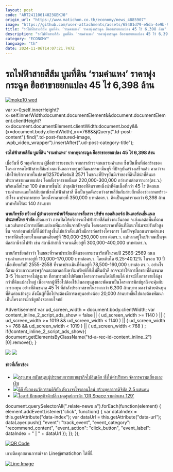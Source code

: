 ```yaml
---
layout: post
code: "ART24110614023GEKJ0"
origin_url: "https://www.matichon.co.th/economy/news_4885907"
image: "https://github.com/user-attachments/assets/65401d79-e5da-4e9b-9b21-a0e09377a145"
title: "รถไฟฟ้าสายสีส้ม บูมที่ดิน ‘รามคำแหง’ ราคาพุ่งกระฉูด ฮือฮาขายยกแปลง 45 ไร่ 6,398 ล้าน"
description: "รถไฟฟ้าสายสีส้ม บูมที่ดิน 'รามคำแหง' ราคาพุ่งกระฉูด ฮือฮาขายยกแปลง 45 ไร่ 6,398 ล้าน"
category: "ECONOMY"
language: "th"
date: 2024-11-06T14:07:21.747Z
---
```


# รถไฟฟ้าสายสีส้ม บูมที่ดิน ‘รามคำแหง’ ราคาพุ่งกระฉูด ฮือฮาขายยกแปลง 45 ไร่ 6,398 ล้าน

[![](https://www.matichon.co.th/wp-content/uploads/2024/11/mokp10-wed.jpg "mokp10 wed")](https://www.matichon.co.th/wp-content/uploads/2024/11/mokp10-wed.jpg)

var x=0;self.innerHeight?x=self.innerWidth:document.documentElement&&document.documentElement.clientHeight?x=document.documentElement.clientWidth:document.body&&(x=document.body.clientWidth),x<=768&&jQuery(".td-post-content").find(".td-post-featured-image, .wpb\_video\_wrapper").insertAfter(".ud-post-category-title");

**รถไฟฟ้าสายสีส้ม บูมที่ดิน ‘รามคำแหง’ ราคาพุ่งกระฉูด ฮือฮาขายยกแปลง 45 ไร่ 6,398 ล้าน**

เมื่อวันที่ 6 พฤศจิกายน ผู้สื่อข่าวรายงานว่า จากการสำรวจถนนรามคำแหง ซึ่งเป็นพื้นที่ก่อสร้างของโครงการรถไฟฟ้าสายสีส้มช่วงตะวันออกจากศูนย์วัฒนธรรม-มีนบุรี ที่ปัจจุบันสร้างเสร็จแล้ว คาดว่าจะเปิดให้บริการภายในปลายปี2570หรือต้นปี 2571 ในขณะที่ปัจจุบันมีเจ้าของที่ดินได้นำที่ดินมาประกาศขายหลายแปลง โดยตั้งราคาขายตั้งแต่ 220,000-300,000 กว่าบาทต่อตารางวา(ตร.ว.) หรือเฉลี่ยไร่ละ 100 ล้านบาทขึ้นไป ล่าสุดมีเจ้าของที่ดินรายหนึ่งนำที่ดินเนื้อที่กว่า 45 ไร่ ติดถนนรามคำแหงและใกล้กับสถานีรถไฟฟ้าลำสาสี ซึ่งเป็นจุดตัดระหว่างสายสีส้มกับสายสีเหลืองช่วงลาดพร้าว-สำโรง มาประกาศขาย โดยตั้งราคาขายที่ 350,000 บาทต่อตร.ว. คิดเป็นมูลค่ารวมกว่า 6,398 ล้านบาทหรือไร่ละ 140 ล้านบาท

**นายภัทรชัย ทวีวงศ์ ผู้อำนวยการฝ่ายวิจัยและการสื่อสาร บริษัท คอลลิเออร์ส อินเตอร์เนชั่นแนล ประเทศไทย จำกัด** เปิดเผยว่า การเปิดให้บริการรถไฟฟ้าสายสีส้มช่วงตะวันออก จะส่งผลต่อพื้นที่ตามแนวเส้นทางมีการเปลี่ยนแปลงเพิ่มมากขึ้นจากปัจจุบัน โดยเฉพาะราคาที่ดินที่มีแนวโน้มจะปรับตัวสูงขึ้น จากก่อนหน้านี้ที่ได้ปรับสูงขึ้นไปแล้วตั้งแต่เริ่มมีการก่อสร้างโครงการ โดยปัจจุบันถนนรามคำแหงราคาที่ดินซื้อขายในตลาดเฉลี่ยอยู่ที่ 150,000-250,000 บาท ต่อตร.ว. แต่หากอยู่ในบริเวณเป็นจุดตัดสถานีรถไฟฟ้า เช่น สถานีลำสาลี ราคาเฉลี่ยอยู่ที่ 300,000-400,000 บาทต่อตร.ว.

นายภัทรชัยกล่าวว่า ในขณะที่ราคาประเมินที่ดินของกรมธนารักษ์ในรอบปี 2566-2569 ถนนรามคำแหงราคาอยู่ที่ 110,000-170,000 บาทต่อตร.ว. โดยเติบโต 6.25-40.12% ในรอบ 10 ปี เมื่อเทียบกับปี 2555-2558 ที่ราคาประเมินที่ดินอยู่ที่ 78,500-160,000 บาทต่อ ตร.ว. อย่างไรก็ตาม ด้วยภาวะเศรษฐกิจและตลาดอสังหาริมทรัพย์ที่ยังไม่ฟื้นตัวดี อาจจะทำให้การซื้อขายที่ดินขนาด 3-5 ไร่และราคาไม่สูงมาก ที่สามารถนำไปพัฒนาโครงการคอนโดมิเนียมได้ น่าจะมีโอกาสขายได้สูงกว่าที่ดินแปลงใหญ่ เนื่องจากผู้ที่ซื้อไปต้องใช้เงินลงทุนสูงและพัฒนาเป็นโครงการมิกซ์ยูสถึงจะคุ้มกับการลงทุน อย่างที่ดินขนาด 45 ไร่ ที่กำลังประกาศขายในราคากว่า 6,300 ล้านบาท มองว่าด้วยต้นทุนที่ดินค่อนข้างสูง ดังนั้นผู้ที่ซื้อไปจะต้องมีการลงทุนอย่างน้อย 20,000 ล้านบาทขึ้นไปและต้องพัฒนาเป็นโครงการมิกซ์ยูสถึงจะตอบโจทย์

Advertisement var ud\_screen\_width = document.body.clientWidth; var content\_inline\_2\_script\_ads\_show = false || ( ud\_screen\_width >= 1140 ) || ( ud\_screen\_width >= 1019 && ud\_screen\_width < 1140 ) || ( ud\_screen\_width >= 768 && ud\_screen\_width < 1019 ) || ( ud\_screen\_width < 768 ) ; if(!content\_inline\_2\_script\_ads\_show){ document.getElementsByClassName("td-a-rec-id-content\_inline\_2")\[0\].remove(); }

![](https://www.matichon.co.th/wp-content/uploads/2024/11/9F83885E-A069-44B1-AE57-A0080D813108.jpg) ![](https://www.matichon.co.th/wp-content/uploads/2024/11/0188AAC4-9CE7-4CE7-A76B-3A7982E06EA5.jpg)

#### ข่าวที่เกี่ยวข้อง

*   [![](https://www.matichon.co.th/wp-content/uploads/2024/11/728-70.jpg)กรุงเทพ สนับสนุนผู้ประกอบการขยายธุรกิจไปอินเดีย ทั้งให้คำปรึกษา จัดการความเสี่ยงและเงิน](https://www.matichon.co.th/economy/news_4885899)
*   [![](https://www.matichon.co.th/wp-content/uploads/2024/11/728-68.jpg)ดีอี ตั้งกองนวัตกรรมดิจิทัล ตัดวงจรโจรออนไลน์ สร้างบุคลากรดิจิทัล 2.5 แสนคน](https://www.matichon.co.th/economy/news_4885770)
*   [![](https://www.matichon.co.th/wp-content/uploads/2024/11/โออาร์3-ปก.jpg)โออาร์ ปักธงธุรกิจค้าปลีก ผุดศูนย์การค้า ‘OR Space รามคำแหง 129’](https://www.matichon.co.th/economy/news_4885795)

document.querySelectorAll(".relate-news a").forEach(function(element) { element.addEventListener("click", function() { var dataIndex = this.getAttribute("data-index"); var dataUrl = this.getAttribute("data-url"); dataLayer.push({ "event": "track\_event", "event\_category": "recommend\_content", "event\_action": "click\_button", "event\_label": dataIndex + " | " + dataUrl }); }); });

[![QR Code](https://www.matichon.co.th/wp-content/uploads/2023/07/wob1371z.jpg)](https://lin.ee/ht0nDxX)

เกาะติดทุกสถานการณ์จาก Line@matichon ได้ที่นี่

[![Line Image](https://www.matichon.co.th/wp-content/uploads/2023/07/th.png)](https://lin.ee/ht0nDxX)